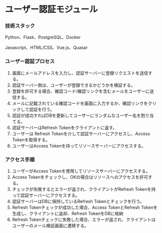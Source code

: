 # ユーザー認証モジュール
### 技術スタック
Python、Flask、PostgreSQL、Docker

Javascript、HTML/CSS、Vue.js、Quasar

### ユーザー認証プロセス
1. 画面にメールアドレスを入力し、認証サーバーに登録リクエストを送信する。
2. 認証サーバー側は、ユーザーが登録できるかどうかを検証する。
3. 登録を許可する場合、確認コード/確認リンクを含むメールをユーザーに送信する。
4. メールに記載されている確認コードを画面に入力するか、確認リンクをクリックして認証を行う。
5. 認証が成功すればDBを更新してユーザーにランダムなユーザー名を割り当てる。
6. 認証サーバーはRefresh Tokenをクライアントに返す。
7. ユーザーは Refresh Tokenを介して認証サーバーにアクセスし、Access Tokenを取得する。
8. ユーザーはAccess Tokenを持ってリソースサーバーにアクセスする。

### アクセス手順
1. ユーザーがAccess Tokenを使用してリソースサーバーにアクセスする。
2. Access Tokenをチェックし、OKの場合はリソースへのアクセスを許可する。
3. チェックが失敗するとエラーが返され、クライアントがRefresh Tokenを持って認証サーバーにアクセスする。
4. 認証サーバーはDBに保持しているRefresh Tokenとチェックを行う。
5. Refresh Tokenチェックが成功した場合、Access TokenとRefresh Tokenを生成し、クライアントに返却、Refresh TokenをDBに格納
6. Refresh Tokenチェックに失敗した場合、エラーが返され、クライアントはユーザーのメール検証画面に遷移する。